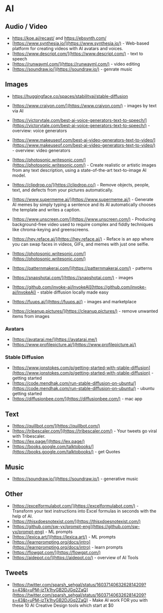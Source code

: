 # AI

## Audio / Video

- https://koe.ai/recast/ and https://ebsynth.com/
- [https://www.synthesia.io/](https://www.synthesia.io/) - Web-based platform for creating videos with AI avatars and voices.
- [https://www.descript.com/](https://www.descript.com/) - text to speech
- [https://runwayml.com/](https://runwayml.com/) - video editing
- [https://soundraw.io/](https://soundraw.io/) - genrate music

## Images

- https://huggingface.co/spaces/stabilityai/stable-diffusion

- [https://www.craiyon.com/](https://www.craiyon.com/) - images by text via AI
- [https://victorytale.com/best-ai-voice-generators-text-to-speech/](https://victorytale.com/best-ai-voice-generators-text-to-speech/) - overview: voice generators
- [https://www.makeuseof.com/best-ai-video-generators-text-to-video/](https://www.makeuseof.com/best-ai-video-generators-text-to-video/) - overview: video generators
- [https://photosonic.writesonic.com/](https://photosonic.writesonic.com/) - Create realistic or artistic images from any text description, using a state-of-the-art text-to-image AI model.
- [https://clipdrop.co/](https://clipdrop.co/) - Remove objects, people, text, and defects from your pictures automatically.
- [https://www.supermeme.ai/](https://www.supermeme.ai/) - Generate AI memes by simply typing a sentence and its AI automatically chooses the template and writes a caption.
- [https://www.unscreen.com/](https://www.unscreen.com/) - Producing background-free video used to require complex and fiddly techniques like chroma-keying and greenscreens.
- [https://hey.reface.ai/](https://hey.reface.ai/) - Reface is an app where you can swap faces in videos, GIFs, and memes with just one selfie.
- [https://photosonic.writesonic.com/](https://photosonic.writesonic.com/)
- [https://patternmakerai.com/](https://patternmakerai.com/) - patterns
- [https://snapshotai.com/](https://snapshotai.com/) - images
- [https://github.com/invoke-ai/InvokeAI](https://github.com/invoke-ai/InvokeAI) - stable diffusion locally made easy
- [https://fuups.ai/](https://fuups.ai/) - images and marketplace
- [https://cleanup.pictures/](https://cleanup.pictures/) - remove unwanted items from images

### Avatars

- [https://avatarai.me/](https://avatarai.me/)
- [https://www.profilepicture.ai/](https://www.profilepicture.ai/)

### Stable Diffusion

- [https://www.jonstokes.com/p/getting-started-with-stable-diffusion](https://www.jonstokes.com/p/getting-started-with-stable-diffusion) - getting started
- [https://code.mendhak.com/run-stable-diffusion-on-ubuntu/](https://code.mendhak.com/run-stable-diffusion-on-ubuntu/) - ubuntu getting started
- [https://diffusionbee.com/](https://diffusionbee.com/) - mac app

## Text

- [https://quillbot.com/](https://quillbot.com/)
- [https://tribescaler.com/](https://tribescaler.com/) - Your tweets go viral with Tribescaler.
- [https://lex.page/](https://lex.page/)
- [https://books.google.com/talktobooks/](https://books.google.com/talktobooks/) - get Quotes

## Music

- [https://soundraw.io/](https://soundraw.io/) - generative music

## Other

- [https://excelformulabot.com/](https://excelformulabot.com/) - Transform your text instructions into Excel formulas in seconds with the help of AI.
- [https://thisxdoesnotexist.com/](https://thisxdoesnotexist.com/)
- [https://github.com/sw-yx/prompt-eng](https://github.com/sw-yx/prompt-eng) - ML prompts
- [https://lexica.art/](https://lexica.art/) - ML prompts
- [https://learnprompting.org/docs/intro](https://learnprompting.org/docs/intro) - learn prompts
- [https://flowgpt.com/](https://flowgpt.com/)
- [https://aidepot.co/](https://aidepot.co/) - overview of AI Tools

## Tweets

- [https://twitter.com/sparsh_sehgal/status/1603714063262814209?s=43&t=uPM-jzTk1hyGB2DJGq2ZaQ](https://twitter.com/sparsh_sehgal/status/1603714063262814209?s=43&t=uPM-jzTk1hyGB2DJGq2ZaQ) - Make AI work FOR you with these 10 AI Creative Design tools which start at $0
